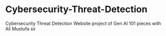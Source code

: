 # Cybersecurity-Threat-Detection
Cybersecurity Threat Detection Website project of Gen AI 101 pieces with Ali Mustufa sir

